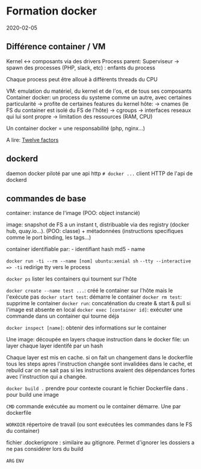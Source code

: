 # Formation docker

2020-02-05

## Différence container / VM

Kernel <-> composants via des drivers
Process parent: Superviseur
    -> spawn des processes (PHP, slack, etc) : enfants du process

Chaque process peut être alloué à différents threads du CPU

VM: emulation du matériel, du kernel et de l'os, et de tous ses composants
Container docker: un process du systeme comme un autre, avec certaines particularité
    -> profite de certaines features du kernel hôte:
        -> cnames (le FS du container est isolé du FS de l'hôte)
        -> cgroups
        -> interfaces reseaux qui lui sont propre
        -> limitation des ressources (RAM, CPU)

Un container docker = une responsabilité (php, nginx...)

A lire: [Twelve factors](https://12factor.net/fr/)

## dockerd

daemon docker piloté par une api http
`# docker ...` client HTTP de l'api de dockerd

## commandes de base

container: instance de l'image (POO: object instancié)

image: snapshot de FS a un instant t, distribuable via des registry (docker hub,
quay.io...). (POO: classe) + métadonnées (instructions specifiques comme le port
binding, les tags...)

container identifiable par:
    - identifiant hash md5
    - name

`docker run -ti --rm --name [nom] ubuntu:xenial sh`
`--tty --interactive => -ti` redirige tty vers le process

`docker ps` lister les containers qui tournent sur l'hôte

`docker create --name test ...`: créé le container sur l'hôte mais le l'exécute pas
`docker start test`: démarre le container
`docker rm test`: supprime le container
`docker run`: concaténation du create & start & pull si l'image est absente en local
`docker exec [container id]`: exécuter une commande dans un container qui tourne déja

`docker inspect [name]`: obtenir des informations sur le container

Une image: découpée en layers
chaque instruction dans le docker file: un layer
chaque layer identifé par un hash

Chaque layer est mis en cache. si on fait un changement dans le dockerfile tous
les steps apres l'instruction changée sont invalidées dans le cache, et rebuild
car on ne sait pas si les instructions avaient des dépendances fortes avec
l'instruction qui a changée.

`docker build .` prendre pour contexte courant le fichier Dockerfile dans . pour
build une image

`CMD` commande exécutée au moment ou le container démarre. Une par dockerfile

`WORKDIR` répertoire de travail (ou sont exécutées les commandes dans le FS du container)

fichier .dockerignore : similaire au gitignore. Permet d'ignorer les dossiers
a ne pas considérer lors du build

`ARG`
`ENV`
